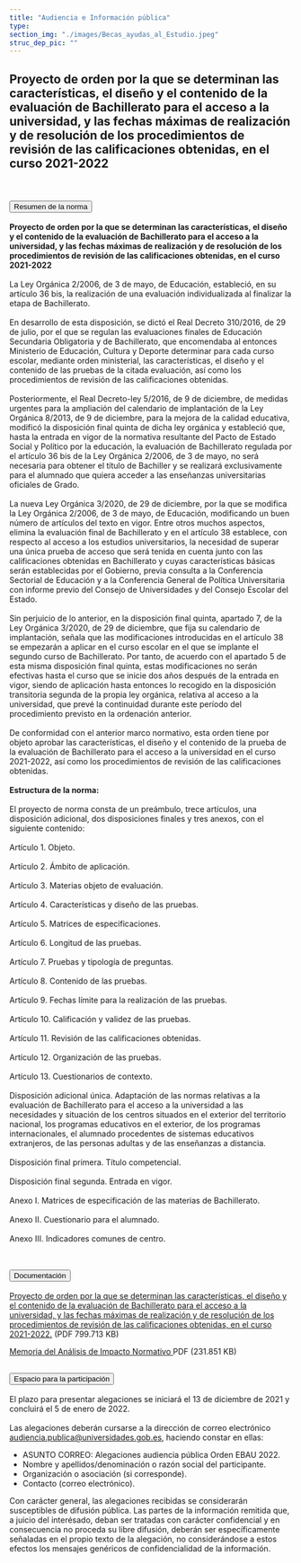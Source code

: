 ```yaml
---
title: "Audiencia e Información pública"
type: 
section_img: "./images/Becas_ayudas_al_Estudio.jpeg"
struc_dep_pic: ""
---
```

## Proyecto de orden por la que se determinan las características, el diseño y el contenido de la evaluación de Bachillerato para el acceso a la universidad, y las fechas máximas de realización y de resolución de los procedimientos de revisión de las calificaciones obtenidas, en el curso 2021-2022<br><br>
<section>
    <article>
        <div class="container container_xl_accoordion p-0">
            <div class="row mt-4">
                <div class="col-lg-12 content_collapse mb-120">
                                <div class="accordion" id="accordionPanelsStayOpenExample">
                                    <div class="accordion-item">
                                        <h2 class="accordion-header" id="panelsStayOpen-headingOne">
                                            <button class="accordion-button collapsed" type="button" data-bs-toggle="collapse" data-bs-target="#panelsStayOpen-collapseOne" aria-expanded="false" aria-controls="panelsStayOpen-collapseOne">
                                               Resumen de la norma
                                            </button>
                                        </h2>
                                        <div id="panelsStayOpen-collapseOne" class="accordion-collapse collapse " aria-labelledby="panelsStayOpen-headingOne">
                                            <div class="accordion-body">
                                                <article id="section_link">
                                                    <div class="container-fluid">
                                                        <div class="row">
                                                            <div class="col-12">
                                                              <b>Proyecto de orden por la que se determinan las características, el diseño y el contenido de la evaluación de Bachillerato para el acceso a la universidad, y las fechas máximas de realización y de resolución de los procedimientos de revisión de las calificaciones obtenidas, en el curso 2021-2022</b><br><br>
								La Ley Orgánica 2/2006, de 3 de mayo, de Educación, estableció, en su artículo 36 bis, la realización de una evaluación individualizada al finalizar la etapa de Bachillerato. <br><br>
								En desarrollo de esta disposición, se dictó el Real Decreto 310/2016, de 29 de julio, por el que se regulan las evaluaciones finales de Educación Secundaria Obligatoria y de Bachillerato, que encomendaba al entonces Ministerio de Educación, Cultura y Deporte determinar para cada curso escolar, mediante orden ministerial, las características, el diseño y el contenido de las pruebas de la citada evaluación, así como los procedimientos de revisión de las calificaciones obtenidas. <br><br>
								Posteriormente, el Real Decreto-ley 5/2016, de 9 de diciembre, de medidas urgentes para la ampliación del calendario de implantación de la Ley Orgánica 8/2013, de 9 de diciembre, para la mejora de la calidad educativa, modificó la disposición final quinta de dicha ley orgánica y estableció que, hasta la entrada en vigor de la normativa resultante del Pacto de Estado Social y Político por la educación, la evaluación de Bachillerato regulada por el artículo 36 bis de la Ley Orgánica 2/2006, de 3 de mayo, no será necesaria para obtener el título de Bachiller y se realizará exclusivamente para el alumnado que quiera acceder a las enseñanzas universitarias oficiales de Grado. <br><br>
								La nueva Ley Orgánica 3/2020, de 29 de diciembre, por la que se modifica la Ley Orgánica 2/2006, de 3 de mayo, de Educación, modificando un buen número de artículos del texto en vigor. Entre otros muchos aspectos, elimina la evaluación final de Bachillerato y en el artículo 38 establece, con respecto al acceso a los estudios universitarios, la necesidad de superar una única prueba de acceso que será tenida en cuenta junto con las calificaciones obtenidas en Bachillerato y cuyas características básicas serán establecidas por el Gobierno, previa consulta a la Conferencia Sectorial de Educación y a la Conferencia General de Política Universitaria con informe previo del Consejo de Universidades y del Consejo Escolar del Estado. <br><br>
								Sin perjuicio de lo anterior, en la disposición final quinta, apartado 7, de la Ley Orgánica 3/2020, de 29 de diciembre, que fija su calendario de implantación, señala que las modificaciones introducidas en el artículo 38 se empezarán a aplicar en el curso escolar en el que se implante el segundo curso de Bachillerato. Por tanto, de acuerdo con el apartado 5 de esta misma disposición final quinta, estas modificaciones no serán efectivas hasta el curso que se inicie dos años después de la entrada en vigor, siendo de aplicación hasta entonces lo recogido en la disposición transitoria segunda de la propia ley orgánica, relativa al acceso a la universidad, que prevé la continuidad durante este período del procedimiento previsto en la ordenación anterior. <br><br>
								De conformidad con el anterior marco normativo, esta orden tiene por objeto aprobar las características, el diseño y el contenido de la prueba de la evaluación de Bachillerato para el acceso a la universidad en el curso 2021-2022, así como los procedimientos de revisión de las calificaciones obtenidas. <br><br>
								<b>Estructura de la norma:</b><br><br>
								El proyecto de norma consta de un preámbulo, trece artículos, una disposición adicional, dos disposiciones finales y tres anexos, con el siguiente contenido: <br><br>
								Artículo 1. Objeto. <br><br>
								Artículo 2. Ámbito de aplicación. <br><br>
								Artículo 3. Materias objeto de evaluación. <br><br>
								Artículo 4. Características y diseño de las pruebas. <br><br>
								Artículo 5. Matrices de especificaciones. <br><br>
								Artículo 6. Longitud de las pruebas. <br><br>
								Artículo 7. Pruebas y tipología de preguntas. <br><br>
								Artículo 8. Contenido de las pruebas. <br><br>
								Artículo 9. Fechas límite para la realización de las pruebas. <br><br>
								Artículo 10. Calificación y validez de las pruebas. <br><br>
								Artículo 11. Revisión de las calificaciones obtenidas. <br><br>
								Artículo 12. Organización de las pruebas. <br><br>
								Artículo 13. Cuestionarios de contexto. <br><br>
								Disposición adicional única. Adaptación de las normas relativas a la evaluación de Bachillerato para el acceso a la universidad a las necesidades y situación de los centros situados en el exterior del territorio nacional, los programas educativos en el exterior, de los programas internacionales, el alumnado procedentes de sistemas educativos extranjeros, de las personas adultas y de las enseñanzas a distancia. <br><br>
								Disposición final primera. Título competencial. <br><br>
								Disposición final segunda. Entrada en vigor. <br><br>
								Anexo I. Matrices de especificación de las materias de Bachillerato. <br><br>
								Anexo II. Cuestionario para el alumnado. <br><br>
								Anexo III. Indicadores comunes de centro. <br><br>
                                                            </div>
                                                        </div>
                                                    </div>
                                                </article>
                                            </div>
                                        </div>
                                    </div>
                                    <div class="accordion-item">
                                        <h2 class="accordion-header" id="panelsStayOpen-headingTwo">
                                            <button class="accordion-button collapsed" type="button" data-bs-toggle="collapse" data-bs-target="#panelsStayOpen-collapseTwo" aria-expanded="false">
                                                Documentación
                                            </button>
                                        </h2>
                                        <div id="panelsStayOpen-collapseTwo" class="accordion-collapse collapse" aria-labelledby="panelsStayOpen-headingTwo">
                                            <div class="accordion-body">
                                                <article id="section_link">
                                                    <div class="container-fluid">
                                                        <div class="row">
                                                            <div class="col-12">
								<div class="col-lg-12 cards_download_cnt">  
			<div class="row"> 
				<div class="download_card"> 
					<a class="card" href="{{<siteurl>}}/documentos/pdf/tu_administracion/211210_Proyecto_Orden_EBAU_2021-2022_002.pdf" target="_blank"> 
					<div class="card-header"> 
						   <i class="fal fa-download"></i> 
					</div> </a> 
					<div class="card-body"> 
						<p class="text_file"><a class="card" href="{{<siteurl>}}/documentos/pdf/tu_administracion/211210_Proyecto_Orden_EBAU_2021-2022_002.pdf" target="_blank">  
						<span class="tit">Proyecto de orden por la que se determinan las características, el diseño y el contenido de la evaluación de Bachillerato para el acceso a la universidad, y las fechas máximas de realización y de resolución de los procedimientos de revisión de las calificaciones obtenidas, en el curso 2021-2022.</span></a> <i class="fal fa-file-pdf pdf_icon"></i>  (PDF 799.713 KB)
					</div>
				</div> 	
				<div class="download_card"> 
					<a class="card" href="{{<siteurl>}}/documentos/pdf/tu_administracion/ProyectoDeOrden.pdf" target="_blank"> 
					<div class="card-header"> 
						   <i class="fal fa-download"></i> 
					</div> </a> 
					<div class="card-body"> 
						<p class="text_file"><a class="card" href="{{<siteurl>}}/documentos/pdf/tu_administracion/211209_MAIN_Orden_EBAU_2022_MU_y_MEFP.pdf" target="_blank">  
						<span class="tit">Memoria del Análisis de Impacto Normativo </span></a> <i class="fal fa-file-pdf pdf_icon text-danger"></i> PDF (231.851 KB)
					</div>
				</div>
			</div> 
		</div> 
                                                            </div>
                                                        </div>
                                                    </div>
                                                </article>
                                            </div>
                                        </div>
				</div>
                                    <div class="accordion-item">
                                        <h2 class="accordion-header" id="panelsStayOpen-headingTree">
                                            <button class="accordion-button collapsed" type="button" data-bs-toggle="collapse" data-bs-target="#panelsStayOpen-collapseTree" aria-expanded="false">
                                                 Espacio para la participación
                                            </button>
                                        </h2>
                                        <div id="panelsStayOpen-collapseTree" class="accordion-collapse collapse" aria-labelledby="panelsStayOpen-headingTree">
                                            <div class="accordion-body">
                                                <article id="section_link">
                                                    <div class="container-fluid">
                                                        <div class="row">
                                                            <div class="col-12">
								El plazo para presentar alegaciones se iniciará el 13 de diciembre de 2021 y concluirá el 5 de enero de 2022.<br><br>
								Las alegaciones deberán cursarse a la dirección de correo electrónico <a href="mailto:audiencia.publica@universidades.gob.es">audiencia.publica@universidades.gob.es</a>, haciendo constar en ellas:
								<ul>
									<li>ASUNTO CORREO: Alegaciones audiencia pública Orden EBAU 2022.</li>
									<li>Nombre y apellidos/denominación o razón social del participante. </li>
									<li>Organización o asociación (si corresponde). </li>
									<li>Contacto (correo electrónico). </li>
								</ul>
								Con carácter general, las alegaciones recibidas se considerarán susceptibles de difusión pública. Las partes de la información remitida que, a juicio del interésado, deban ser tratadas con carácter confidencial y en consecuencia no proceda su libre difusión, deberán ser específicamente señaladas en el propio texto de la alegación, no considerándose a estos efectos los mensajes genéricos de confidencialidad de la información.  <br><br>
							</div>
                                            </div>
                                        </div>
                                    </article>
                                </div>
                            </div>
                        </div>         
                    </div>
                </div>
            </div>
        </div>
    </article>
</section>